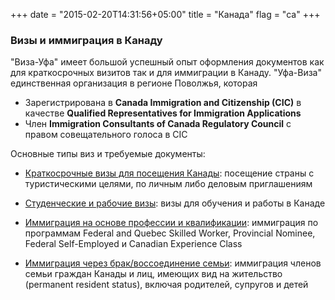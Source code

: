 +++
date = "2015-02-20T14:31:56+05:00"
title = "Канада"
flag = "ca"
+++
### Визы и иммиграция в Канаду

"Виза-Уфа" имеет большой успешный опыт оформления документов как для краткосрочных визитов так и для иммиграции в Канаду. "Уфа-Виза" единственная организация в регионе Поволжья, которая

* Зарегистрирована в **Canada Immigration and Citizenship (CIC)** в качестве **Qualified Representatives for Immigration Applications**
* Член **Immigration Consultants of Canada Regulatory Council** с правом совещательного голоса в CIC

Основные типы виз и требуемые документы:

* [Краткосрочные визы для посещения Канады](/canada/visit): посещение страны с туристическими целями, по личным либо деловым приглашениям

* [Студенческие и рабочие визы](/canada//study): визы для обучения и работы в Канаде

* [Иммиграция на основе профессии и квалификации](/canada/immigration): иммиграция по программам Federal and Quebec Skilled Worker, Provincial Nominee, Federal Self-Employed и Canadian Experience Class

* [Иммиграция через брак/воссоединение семьи](/canada/family): иммиграция членов семьи граждан Канады и лиц, имеющих вид на жительство (permanent resident status), включая родителей, супругов и детей
